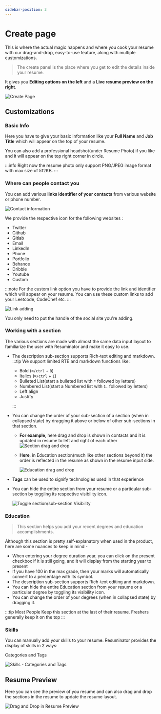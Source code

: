 ```yaml
---
sidebar-position: 3
---
```


# Create page

This is where the actual magic happens and where you cook your resume with our
drag-and-drop, easy-to-use feature, along with multiple customizations.

> The create panel is the place where you get to edit the details inside your resume.

It gives you **Editing options on the left** and a **Live resume preview on the right**.

![Create Page](/doc_img/create-page.png)

## Customizations

### Basic Info

Here you have to give your basic information like your **Full Name** and **Job Title** which will
appear on the top of your resume.

You can also add a professional headshot(under Resume Photo) if you like and it will appear
on the top right corner in circle.

:::info
Right now the resume photo only support PNG/JPEG image format with max size of 512KB.
:::

### Where can people contact you

You can add various **links identifier of your contacts** from various website or phone number.

![Contact information](/doc_img/contact-illus.png)

We provide the respective icon for the following websites :

- Twitter
- Github
- Gitlab
- Email
- LinkedIn
- Phone
- Portfolio
- Behance
- Dribble
- Youtube
- Custom

:::note
For the custom link option you have to provide the link and identifier which will appear on your resume.
You can use these custom links to add your Leetcode, CodeChef etc.
:::

![Link adding](/gifs/add_link.gif)

You only need to put the handle of the social site you're adding.

### Working with a section

The various sections are made with almost the same data input layout to familiarize
the user with Resuminator and make it easy to use.

- The description sub-section supports Rich-text editing and markdown.
  :::tip
  We support limited RTE and markdown functions like:

  - Bold (`⌘/ctrl` + `B`)
  - Italics (`⌘/ctrl` + `I`)
  - Bulleted List(start a bulleted list with `*` followed by letters)
  - Numbered List(start a Numbered list with `1.` followed by letters)
  - Left align
  - Justify

  :::

- You can change the order of your sub-section of a section (when in collapsed state)
  by dragging it above or below of other sub-sections in that section.

  - **For example**, here drag and drop is shown in contacts and it is updated in resume to left and right of each other
    ![Section drag and drop](/gifs/section_drag.gif)

  - **Here**, in Education section(much like other sections beyond it) the order is
    reflected in the resume as shown in the resume input side.

    ![Education drag and drop](/gifs/edu_dnd.gif)

- **Tags** can be used to signify technologies used in that experience
- You can hide the entire section from your resume or a particular sub-section
  by toggling its respective visibility icon.

  ![Toggle section/sub-section Visibility](/gifs/visible_toggle.gif)

### Education

> This section helps you add your recent degrees and education accomplishments.

Although this section is pretty self-explanatory when used in the product, here are some nuances to keep in mind -

- When entering your degree duration year, you can click on the present checkbox if it is still
  going, and it will display from the starting year to present
- If you have 100 in the max grade, then your marks will automatically convert to a percentage with its symbol.
- The description sub-section supports Rich-text editing and markdown.
- You can hide the entire Education section from your resume or a particular degree by toggling its visibility icon.
- You can change the order of your degrees (when in collapsed state) by dragging it.

:::tip
Most People Keep this section at the last of their resume.
Freshers generally keep it on the top
:::

### Skills

You can manually add your skills to your resume.
Resuminator provides the display of skills in 2 ways:

Categories and Tags

![Skills - Categories and Tags](/doc_img/skills.png)

## Resume Preview

Here you can see the preview of you resume and can also drag and drop the
sections in the resume to update the resume layout.

![Drag and Drop in Resume Preview](/gifs/drag_drop.gif)
